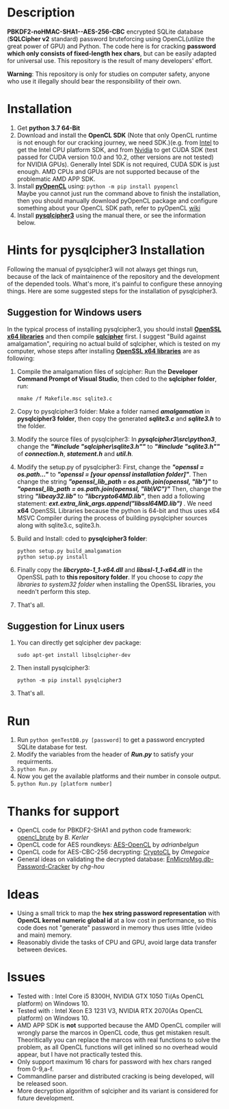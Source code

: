 Description
===========

**PBKDF2-noHMAC-SHA1--AES-256-CBC** encrypted SQLite database (**SQLCipher v2** standard) password bruteforcing using OpenCL(utilize the great power of GPU) and Python. The code here is for cracking **password which only consists of fixed-length hex chars**, but can be easily adapted for universal use. This repository is the result of many developers' effort.

**Warning**: This repository is only for studies on computer safety, anyone who use it illegally should bear the responsibility of their own.

Installation
=============

1. Get **python 3.7 64-Bit**
2. Download and install the **OpenCL SDK** (Note that only OpenCL runtime is not enough for our cracking journey, we need SDK.)(e.g. from [Intel](https://software.intel.com/en-us/opencl-sdk) to get the Intel CPU platform SDK, and from [Nvidia](https://developer.nvidia.com/cuda-toolkit-archive) to get CUDA SDK (test passed for CUDA version 10.0 and 10.2, other versions are not tested) for NVIDIA GPUs). Generally Intel SDK is not required, CUDA SDK is just enough. AMD CPUs and GPUs are not supported because of the problematic AMD APP SDK.
3. Install **[pyOpenCL](https://pypi.org/project/pyopencl/)** using:
   `python -m pip install pyopencl`  
   Maybe you cannot just run the command above to finish the installation, then you should manually download pyOpenCL package and configure something about your OpenCL SDK path, refer to pyOpenCL [wiki](https://wiki.tiker.net/PyOpenCL/Installation/)
4. Install **[pysqlcipher3](https://github.com/rigglemania/pysqlcipher3)** using the manual there, or see the information below.

Hints for pysqlcipher3 Installation
======================
Following the manual of pysqlcipher3 will not always get things run, because of the lack of maintainence of the repository and the development of the depended tools. What's more, it's painful to configure these annoying things. Here are some suggested steps for the installation of pysqlcipher3.

## Suggestion for Windows users ##

In the typical process of installing pysqlcipher3, you should install **[OpenSSL x64 libraries](http://slproweb.com/products/Win32OpenSSL.html)**  and then compile **[sqlcipher](https://github.com/sqlcipher/sqlcipher)** first. I suggest "Build against amalgamation", requiring no actual build of sqlcipher, which is tested on my computer, whose steps after installing **[OpenSSL x64 libraries](http://slproweb.com/products/Win32OpenSSL.html)** are as following:

1. Compile the amalgamation files of sqlcipher:
Run the **Developer Command Prompt of Visual Studio**, then cded to the **sqlcipher folder**, run:

    `nmake /f Makefile.msc sqlite3.c`

2. Copy to pysqlcipher3 folder: Make a folder named ***amalgamation*** in **pysqlcipher3 folder**,  then copy the generated ***sqlite3.c*** and ***sqlite3.h*** to the folder.

3. Modify the source files of pysqlcipher3: In ***pysqlcipher3\src\python3***, change the ***"#include "sqlcipher\sqlite3.h""*** to ***"#include "sqlite3.h""*** of ***connection.h***, ***statement.h*** and ***util.h***.

4. Modify the setup.py of pysqlcipher3: First, change the ***"openssl = os.path..."*** to ***"openssl = [your openssl installation folder]"***. Then change the string ***"openssl_lib_path = os.path.join(openssl, "lib")"*** to ***"openssl_lib_path = os.path.join(openssl, "lib\VC")"*** Then, change the string ***"libeay32.lib"*** to ***"libcrypto64MD.lib"***, then add a following statement: ***ext.extra_link_args.append("libssl64MD.lib")*** . We need **x64** OpenSSL Libraries because the python is 64-bit and thus uses x64 MSVC Compiler during the process of building pysqlcipher sources along with sqlite3.c, sqlite3.h.

5. Build and Install: cded to **pysqlcipher3 folder**:

    `python setup.py build_amalgamation`  
    `python setup.py install`

6. Finally copy the ***libcrypto-1_1-x64.dll*** and ***libssl-1_1-x64.dll*** in the OpenSSL path to **this repository folder**. If you choose to *copy the libraries to system32 folder* when installing the OpenSSL libraries, you needn't perform this step.

7. That's all.

## Suggestion for Linux users ##

1. You can directly get sqlcipher dev package:

    `sudo apt-get install libsqlcipher-dev`

2. Then install pysqlcipher3:

    `python -m pip install pysqlcipher3`  

3. That's all.

Run
===

1. Run `python genTestDB.py [password]` to get a password encrypted SQLite database for test.
2. Modify the variables from the header of ***Run.py*** to satisfy your requirments.
3. `python Run.py`
4. Now you get the available platforms and their number in console output.
5. `python Run.py [platform number]`

Thanks for support
==================

- OpenCL code for PBKDF2-SHA1 and python code framework: [opencl_brute](https://github.com/bkerler/opencl_brute) by *B. Kerler*
- OpenCL code for AES roundkeys: [AES-OpenCL](https://github.com/adrianbelgun/AES-OpenCL) by *adrianbelgun*
- OpenCL code for AES-CBC-256 decrypting: [CryptoCL](https://github.com/Omegaice/CryptoCL) by *Omegaice*
- General ideas on validating the decrypted database: [EnMicroMsg.db-Password-Cracker](https://github.com/chg-hou/EnMicroMsg.db-Password-Cracker) by *chg-hou*

Ideas
=====

- Using a small trick to map the **hex string password representation** with **OpenCL kernel numeric global id** at a low cost in performance, so this code does not "generate" password in memory thus uses little (video and main) memory.
- Reasonably divide the tasks of CPU and GPU, avoid large data transfer between devices.

Issues
======

- Tested with : Intel Core i5 8300H, NVIDIA GTX 1050 Ti(As OpenCL platform) on Windows 10.
- Tested with : Intel Xeon E3 1231 V3, NVIDIA RTX 2070(As OpenCL platform) on Windows 10.
- AMD APP SDK is **not** supported because the AMD OpenCL compiler will wrongly parse the marcos in OpenCL code, thus get mistaken result. Theoritically you can replace the marcos with real functions to solve the problem, as all OpenCL functions will get inlined so no overhead would appear, but I have not practically tested this.
- Only support maximum 16 chars for password with hex chars ranged from 0-9,a-f.
- Commandline parser and distributed cracking is being developed, will be released soon.
- More decryption algorithm of sqlcipher and its variant is considered for future development.
